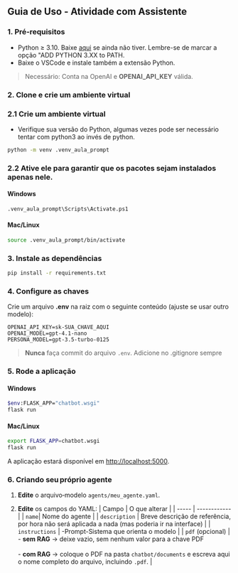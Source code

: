 ## Guia de Uso - Atividade com Assistente

### 1. Pré‑requisitos

* Python ≥ 3.10. Baixe [aqui](https://www.python.org/downloads/) se ainda não tiver. Lembre-se de marcar a opção "ADD PYTHON 3.XX to PATH.
* Baixe o VSCode e instale também a extensão Python.

> Necessário: Conta na OpenAI e **OPENAI\_API\_KEY** válida.

### 2. Clone e crie um ambiente virtual

### 2.1 Crie um ambiente virtual
- Verifique sua versão do Python, algumas vezes pode ser necessário tentar com python3 ao invés de python.
```bash
python -m venv .venv_aula_prompt
```

### 2.2 Ative ele para garantir que os pacotes sejam instalados apenas nele.

#### Windows
```bash
.venv_aula_prompt\Scripts\Activate.ps1
```

#### Mac/Linux
```bash
source .venv_aula_prompt/bin/activate
```

### 3. Instale as dependências

```bash
pip install -r requirements.txt
```

### 4. Configure as chaves

Crie um arquivo **.env** na raiz com o seguinte conteúdo (ajuste se usar outro modelo):

```
OPENAI_API_KEY=sk-SUA_CHAVE_AQUI
OPENAI_MODEL=gpt-4.1-nano
PERSONA_MODEL=gpt-3.5-turbo-0125
```

> **Nunca** faça commit do arquivo `.env`. Adicione no .gitignore sempre

### 5. Rode a aplicação

#### Windows
```bash
$env:FLASK_APP="chatbot.wsgi"
flask run
```

#### Mac/Linux

```bash
export FLASK_APP=chatbot.wsgi
flask run
```

A aplicação estará disponível em [http://localhost:5000](http://localhost:5000).

### 6. Criando seu próprio agente

1. **Edite** o arquivo‑modelo `agents/meu_agente.yaml`.

2. **Edite** os campos do YAML:
   | Campo | O que alterar  |
   | ----- | ------------   |
   | `name`| Nome do agente |
   | `description` | Breve descrição de referência, por hora não será aplicada a nada (mas poderia ir na interface) |
   | `instructions` | -Prompt-Sistema que orienta o modelo |
   | `pdf` (opcional) | - **sem RAG** → deixe vazio, sem nenhum valor para a chave PDF <br><br>- **com RAG** → coloque o PDF na pasta `chatbot/documents` e escreva aqui o nome completo do arquivo, incluindo `.pdf`. |

